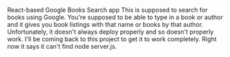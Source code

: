 React-based Google Books Search app
This is supposed to search for books using Google. You're supposed to be able to type in a book or author and it gives you book listings with that name or books by that author.  Unfortunately, it doesn't always deploy properly and so doesn't properly work. I'll be coming back to this project to get it to work completely. Right now it says it can't find node server.js. 
